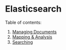 # Elasticsearch

Table of contents:
1. [Managing Documents](managing-documents.md)
2. [Mapping & Analysis](ma.md)
3. [Searching](searching.md)
